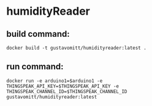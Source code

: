 # humidityReader

## build command:
```docker build -t gustavomitt/humidityreader:latest . ```

## run command:
```docker run -e arduino1=$arduino1 -e THINGSPEAK_API_KEY=$THINGSPEAK_API_KEY -e THINGSPEAK_CHANNEL_ID=$THINGSPEAK_CHANNEL_ID  gustavomitt/humidityreader:latest```
